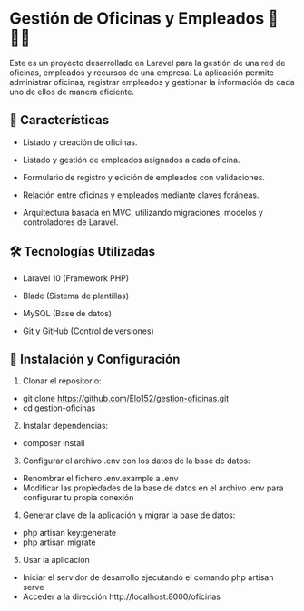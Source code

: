 # Gestión de Oficinas y Empleados 🏢👨‍💼
Este es un proyecto desarrollado en Laravel para la gestión de una red de oficinas, empleados y recursos de una empresa. La aplicación permite administrar oficinas, registrar empleados y gestionar la información de cada uno de ellos de manera eficiente.

## 🚀 Características
- Listado y creación de oficinas.

- Listado y gestión de empleados asignados a cada oficina.

- Formulario de registro y edición de empleados con validaciones.

- Relación entre oficinas y empleados mediante claves foráneas.

- Arquitectura basada en MVC, utilizando migraciones, modelos y controladores de Laravel.

## 🛠 Tecnologías Utilizadas
- Laravel 10 (Framework PHP)

- Blade (Sistema de plantillas)

- MySQL (Base de datos)

- Git y GitHub (Control de versiones)

## 📌 Instalación y Configuración

1. Clonar el repositorio:
- git clone https://github.com/Elo152/gestion-oficinas.git
- cd gestion-oficinas

2.  Instalar dependencias:
- composer install

3. Configurar el archivo .env con los datos de la base de datos:
- Renombrar el fichero .env.example a .env
- Modificar las propiedades de la base de datos en el archivo .env para configurar tu propia conexión

4. Generar clave de la aplicación y migrar la base de datos: 
- php artisan key:generate 
- php artisan migrate

5. Usar la aplicación 
- Iniciar el servidor de desarrollo ejecutando el comando php artisan serve
- Acceder a la dirección http://localhost:8000/oficinas
